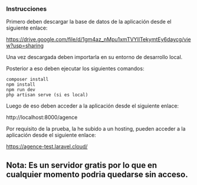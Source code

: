### Instrucciones

Primero deben descargar la base de datos de la aplicación desde el siguiente enlace:

https://drive.google.com/file/d/1gm4az_nMpu1xmTVYlITekymtEy6daycg/view?usp=sharing

Una vez descargada deben importarla en su entorno de desarrollo local.


Posterior a eso deben ejecutar los siguientes comandos:

```
composer install
npm install
npm run dev
php artisan serve (si es local)
``` 

Luego de eso deben acceder a la aplicación desde el siguiente enlace:

http://localhost:8000/agence


Por requisito de la prueba, la he subido a un hosting, pueden acceder a la aplicación desde el siguiente enlace:

https://agence-test.laravel.cloud/

## Nota: Es un servidor gratis por lo que en cualquier momento podria quedarse sin acceso.